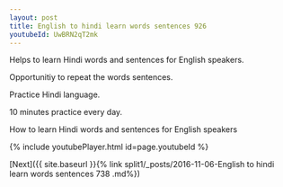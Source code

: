 ```yaml
---
layout: post
title: English to hindi learn words sentences 926 
youtubeId: UwBRN2qT2mk
---
```

 
 
Helps to learn Hindi words and sentences for English speakers.

Opportunitiy to repeat the words sentences. 

Practice Hindi language. 
 
10 minutes practice every day. 
 
How to learn Hindi words and sentences for English speakers 
 
{% include youtubePlayer.html id=page.youtubeId %}
 
 
[Next]({{ site.baseurl }}{% link  split1/_posts/2016-11-06-English to hindi learn words sentences 738 .md%})
 
